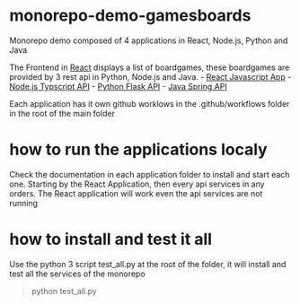 # monorepo-demo-gamesboards
Monorepo demo composed of 4 applications in React, Node.js, Python and Java

 The Frontend in [React](./reactjs-boardgames/README.md) displays a list of boardgames, these boardgames are provided by 3 rest api in Python, Node.js and Java.
    - [React Javascript App](./reactjs-boardgames/README.md) 
    - [Node.js Typscript API](./nodejs-boardgames-api/README.md)
    - [Python Flask API](./python-boardgames-api/README.md) 
    - [Java Spring API](./java-boardgames-api/README.md) 

Each application has it own github worklows in the .github/workflows folder in the root of the main folder

# how to run the applications localy
Check the documentation in each application folder to install and start each one. Starting by the React Application, then every api services in any orders. The React application will work even the api services are not running

# how to install and test it all
Use the python 3 script test_all.py at the root of the folder, it will install and test all the services of the monorepo

> python test_all.py


